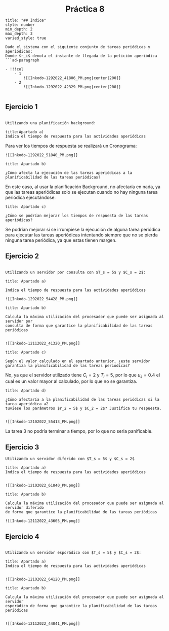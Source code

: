 <center style="font-weight: bold; font-size: 25 ">Práctica 8</center>


```toc
title: "## Índice"
style: number 
min_depth: 2 
max_depth: 3
varied_style: true
```

```ad-statement
Dado el sistema con el siguiente conjunto de tareas periódicas y aperiódicas:
Donde $r_i$ denota el instante de llegada de la petición aperiódica
```ad-paragraph

- !!!col
	- 1
		![[Inkodo-1292022_41806_PM.png|center|200]]
	- 2
		![[Inkodo-1292022_42329_PM.png|center|200]]
		
```

## Ejercicio 1


```ad-statement

Utilizando una planificación background:
```

```ad-section
title:Apartado a)
Indica el tiempo de respuesta para las actividades aperiódicas
```

Para ver los tiempos de respuesta se realizará un Cronograma:

```ad-paragraph
![[Inkodo-1292022_51840_PM.png]]
```

```ad-section
title: Apartado b)

¿Cómo afecta la ejecución de las tareas aperiódicas a la planificabilidad de las tareas periódicas?
```

En este caso, al usar la planificación Background, no afectaría en nada, ya que las tareas aperiódicas solo se ejecutan cuando no hay ninguna tarea periódica ejecutándose.

```ad-section
title: Apartado c)

¿Cómo se podrían mejorar los tiempos de respuesta de las tareas aperiódicas?
```

Se podrían mejorar si se irrumpiese la ejecución  de alguna tarea periódica para ejecutar las tareas aperiódicas intentando siempre que no se pierda ninguna tarea periódica, ya que estas tienen margen.

## Ejercicio 2

```ad-statement

Utilizando un servidor por consulta con $T_s = 5$ y $C_s = 2$:
```

```ad-section
title: Apartado a)

Indica el tiempo de respuesta para las actividades aperiódicas
```

```ad-paragraph
![[Inkodo-1292022_54428_PM.png]]
```

```ad-section
title: Apartado b)

Calcula la máxima utilización del procesador que puede ser asignada al servidor por  
consulta de forma que garantice la planificabilidad de las tareas periódicas
```

```ad-paragraph

![[Inkodo-12112022_41320_PM.png]]

```

```ad-section
title: Apartado c)

Según el valor calculado en el apartado anterior, ¿este servidor garantiza la planificabilidad de las tareas periódicas?
```

No, ya que el servidor utilizado tiene $C_i = 2$ y $T_i = 5$, por lo que $u_s = 0.4$ el cual es un valor mayor al calculado, por lo que no se garantiza.

```ad-section
title: Apartado d)

¿Cómo afectaría a la planificabilidad de las tareas periódicas si la tarea aperiódica a2  
tuviese los parámetros $r_2 = 5$ y $C_2 = 2$? Justifica tu respuesta.
```

```ad-paragraph

![[Inkodo-12102022_55413_PM.png]]

```


La tarea 3 no podría terminar a tiempo, por lo que no seria panificable. 

## Ejercicio 3

```ad-statement
Utilizando un servidor diferido con $T_s = 5$ y $C_s = 2$
```

```ad-section
title: Apartado a)
Indica el tiempo de respuesta para las actividades aperiódicas
```

```ad-paragraph

![[Inkodo-12102022_61840_PM.png]]

```

```ad-section
title: Apartado b)

Calcula la máxima utilización del procesador que puede ser asignada al servidor diferido  
de forma que garantice la planificabilidad de las tareas periódicas
```

```ad-paragraph
![[Inkodo-12112022_43605_PM.png]]
```

## Ejercicio 4

```ad-statement

Utilizando un servidor esporádico con $T_s = 5$ y $C_s = 2$:
```

```ad-section
title: Apartado a)
Indica el tiempo de respuesta para las actividades aperiódicas
```

```ad-paragraph

![[Inkodo-12102022_64120_PM.png]]

```

```ad-section
title: Apartado b)

Calcula la máxima utilización del procesador que puede ser asignada al servidor  
esporádico de forma que garantice la planificabilidad de las tareas periódicas
```

```ad-paragraph

![[Inkodo-12112022_44041_PM.png]]

```

